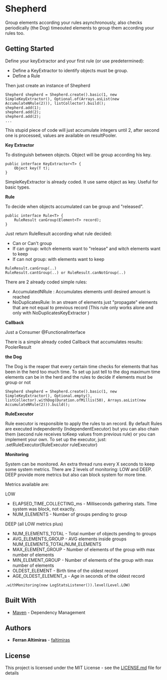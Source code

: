 # Shepherd

Group elements according your rules asynchronously, also checks periodically (the Dog) timeouted elements to group them according your rules too. 

## Getting Started

Define your keyExtractor and your first rule (or use predetermined):
- Define a KeyExtractor to identify objects must be group. 
- Define a Rule

Then just create an instance of Shepherd

```
Shepherd shepherd = Shepherd.create().basic(1, new SimpleKeyExtractor(), Optional.of(Arrays.asList(new AccumulateNRule(2))), listCollector).build();
shepherd.add(1);
shepherd.add(2);
shepherd.add(2);
...
```

This stupid piece of code will just accumulate integers until 2, after second one is processed, values are available on resultPooler.

**Key Extractor**

To distinguish between objects. Object will be group according his key.

```
public interface KeyExtractor<T> {
	Object key(T t);
}
```

SimpleKeyExtractor is already coded. It use same object as key. Useful for basic types.

**Rule**

To decide when objects accumulated can be group and "released".
```
public interface Rule<T> {
	RuleResult canGroup(Element<T> record);
}
```

Just return RuleResult according what rule decided:
- Can or Can't group
- If can group: witch elements want to "release" and witch elements want to keep
- If can not group: with elements want to keep

```
RuleResult.canGroup(..)
RuleResult.cantGroup(..) or RuleResult.canNotGroup(..) 
```

There are 2 already coded simple rules:
- AccumulatedNRule : Accumulates elements until desired amount is reached
- NoDuplicatesRule: In an stream of elements just "propagate" elements that are not equal to previous record (This rule only works alone and only with NoDuplicatesKeyExtractor )


**Callback**

Just a Consumer @FunctionalInterface

There is a simple already coded Callback that accumulates results: PoolerResult

**the Dog**

The Dog is the reaper that every certain time checks for elements that has been in the herd too much time.
To set up just tell to the dog maximum time elements can be in the herd and the rules to decide if elements must be group or not
 
 ```
Shepherd shepherd = Shepherd.create().basic(1, new SimpleKeyExtractor(), Optional.empty(), listCollector).withDog(Duration.ofMillis(50), Arrays.asList(new AccumulateNRule(2))).build();
 ```
**RuleExecutor**

Rule executor is responsible to apply the rules to an record. By default Rules are executed independently (IndependentExecutor) but you can also chain them (second rule receives toKeep values from previous rule) or you can implement your own.
To set up the executor, just: .setRuleExecutor(RuleExecutor ruleExecutor)

**Monitoring**

System can be monitored. An extra thread runs every X seconds to keep some system metrics.
There are 2 levels of monitoring: LOW and DEEP. DEEP provide more metrics but also can block system for more time.

Metrics available are:

LOW
* ELAPSED_TIME_COLLECTING_ms - Milliseconds gathering stats. Time system was block, not exactly. 
* NUM_ELEMENTS - Number of groups pending to group

DEEP (all LOW metrics plus)
* NUM_ELEMENTS_TOTAL - Total number of objects pending to groups
* AVG_ELEMENTS_GROUP - AVG elements inside groups  NUM_ELEMENTS_TOTAL/NUM_ELEMENTS
* MAX_ELEMENT_GROUP - Number of elements of the group with max number of elements
* MIN_ELEMENT_GROUP - Number of elements of the group with max number of elements
* OLDEST_ELEMENT - Birth time of the oldest record 
* AGE_OLDEST_ELEMENT_s - Age in seconds of the oldest record

 ```
.withMonitoring(new LogStatsListener()).level(Level.LOW)
 ```
 
## Built With

* [Maven](https://maven.apache.org/) - Dependency Management

## Authors

* **Ferran Altimiras** - [faltimiras](https://github.com/faltimiras)

## License

This project is licensed under the MIT License - see the [LICENSE.md](LICENSE.md) file for details
